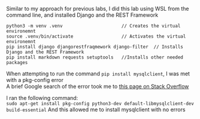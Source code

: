 Similar to my approach for previous labs, I did this lab using WSL from the command line, and installed Django and the REST Framework

```
python3 -m venv .venv                      // Creates the virtual environemnt
source .venv/bin/activate                  // Activates the virtual environemnt
pip install django djangorestfraqmework django-filter  // Installs Django and the REST Framework
pip install markdown requests setuptools   //Installs other needed packages
```

When attempting to run the command `pip install mysqlclient`, I was met with a pkg-config error  
A brief Google search of the error took me to [this page on Stack Overflow](https://stackoverflow.com/questions/76585758/mysqlclient-cannot-install-via-pip-cannot-find-pkg-config-name-in-ubuntu)  

I ran the following command:  
`sudo apt-get install pkg-config python3-dev default-libmysqlclient-dev build-essential`
And this allowed me to install mysqlclient with no errors

